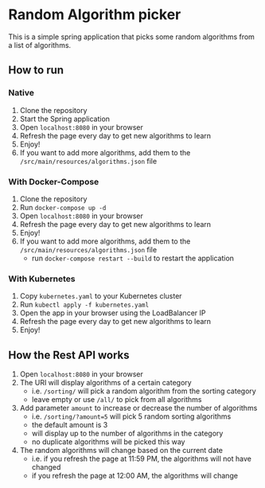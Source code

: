 # Random Algorithm picker

This is a simple spring application that picks some random algorithms from a list of algorithms.

## How to run

### Native

1. Clone the repository
2. Start the Spring application
3. Open `localhost:8080` in your browser
4. Refresh the page every day to get new algorithms to learn
5. Enjoy!
6. If you want to add more algorithms, add them to the `/src/main/resources/algorithms.json` file

### With Docker-Compose

1. Clone the repository
2. Run `docker-compose up -d`
3. Open `localhost:8080` in your browser
4. Refresh the page every day to get new algorithms to learn
5. Enjoy!
6. If you want to add more algorithms, add them to the `/src/main/resources/algorithms.json` file
   - run `docker-compose restart --build` to restart the application

### With Kubernetes

1. Copy `kubernetes.yaml` to your Kubernetes cluster
2. Run `kubectl apply -f kubernetes.yaml`
3. Open the app in your browser using the LoadBalancer IP
4. Refresh the page every day to get new algorithms to learn
5. Enjoy!

## How the Rest API works

1. Open `localhost:8080` in your browser
2. The URI will display algorithms of a certain category
   - i.e. `/sorting/` will pick a random algorithm from the sorting category
   - leave empty or use `/all/` to pick from all algorithms
3. Add parameter `amount` to increase or decrease the number of algorithms
   - i.e. `/sorting/?amount=5` will pick 5 random sorting algorithms
   - the default amount is 3
   - will display up to the number of algorithms in the category
   - no duplicate algorithms will be picked this way
4. The random algorithms will change based on the current date
   - i.e. if you refresh the page at 11:59 PM, the algorithms will not have changed
   - if you refresh the page at 12:00 AM, the algorithms will change